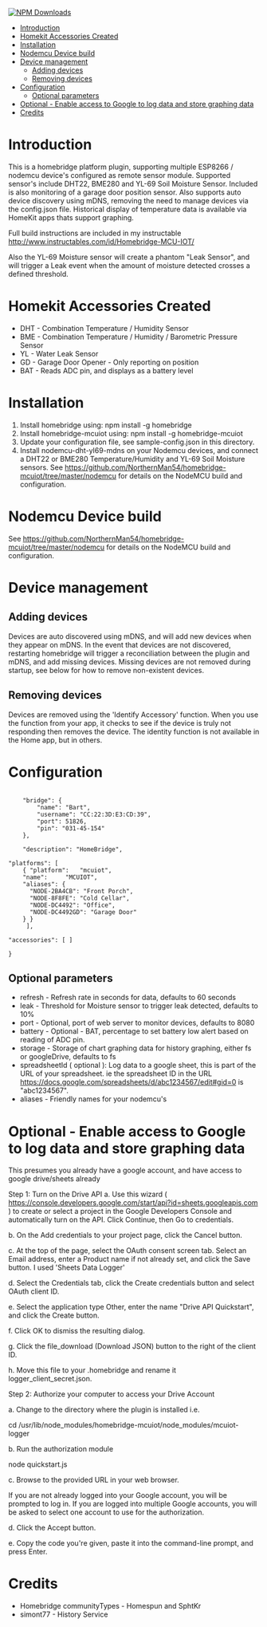[![NPM Downloads](https://img.shields.io/npm/dm/homebridge-mcuiot.svg?style=flat)](https://npmjs.org/package/homebridge-mcuiot)

<!--ts-->
   * [Introduction](#introduction)
   * [Homekit Accessories Created](#homekit-accessories-created)
   * [Installation](#installation)
   * [Nodemcu Device build](#nodemcu-device-build)
   * [Device management](#device-management)
      * [Adding devices](#adding-devices)
      * [Removing devices](#removing-devices)
   * [Configuration](#configuration)
      * [Optional parameters](#optional-parameters)
   * [Optional - Enable access to Google to log data and store graphing data](#optional---enable-access-to-google-to-log-data-and-store-graphing-data)
   * [Credits](#credits)

<!-- Added by: sgracey, at:  -->

<!--te-->

# Introduction

This is a homebridge platform plugin, supporting multiple ESP8266 / nodemcu device's
configured as remote sensor module.  Supported sensor's include DHT22, BME280
and YL-69 Soil Moisture Sensor.  Included is also monitoring of a garage door position
sensor. Also supports auto device discovery using mDNS,
removing the need to manage devices via the config.json file. Historical display of temperature data is available via HomeKit apps thats support graphing.

Full build instructions are included in my instructable http://www.instructables.com/id/Homebridge-MCU-IOT/

Also the YL-69 Moisture sensor will create a phantom "Leak Sensor", and will
trigger a Leak event when the amount of moisture detected crosses a defined threshold.

# Homekit Accessories Created
- DHT - Combination Temperature / Humidity Sensor
- BME - Combination Temperature / Humidity / Barometric Pressure Sensor
- YL - Water Leak Sensor
- GD - Garage Door Opener - Only reporting on position
- BAT - Reads ADC pin, and displays as a battery level

# Installation

1. Install homebridge using: npm install -g homebridge
2. Install homebridge-mcuiot using: npm install -g homebridge-mcuiot
3. Update your configuration file, see sample-config.json in this directory.
4. Install nodemcu-dht-yl69-mdns on your Nodemcu devices, and connect a DHT22 or BME280
Temperature/Humidity and YL-69 Soil Moisture sensors.  See
https://github.com/NorthernMan54/homebridge-mcuiot/tree/master/nodemcu for details on the
NodeMCU build and configuration.

# Nodemcu Device build

See
https://github.com/NorthernMan54/homebridge-mcuiot/tree/master/nodemcu for details on the
NodeMCU build and configuration.

# Device management

## Adding devices

Devices are auto discovered using mDNS, and will add new devices when they appear
on mDNS.  In the event that devices are not discovered, restarting homebridge will
trigger a reconciliation between the plugin and mDNS, and add missing devices.
Missing devices are not removed during startup, see below for how to remove non-existent
devices.

## Removing devices

Devices are removed using the 'Identify Accessory' function.  When you use the
function from your app, it checks to see if the device is truly not responding
then removes the device.  The identity function is not available in the Home app, but in others.

# Configuration

```

    "bridge": {
        "name": "Bart",
        "username": "CC:22:3D:E3:CD:39",
        "port": 51826,
        "pin": "031-45-154"
    },

    "description": "HomeBridge",

"platforms": [
	{ "platform":	"mcuiot",
    "name":     "MCUIOT",
    "aliases": {
      "NODE-2BA4CB": "Front Porch",
      "NODE-8F8FE": "Cold Cellar",
      "NODE-DC4492": "Office",
      "NODE-DC4492GD": "Garage Door"
    } }
	 ],

"accessories": [ ]

}
```
## Optional parameters

- refresh - Refresh rate in seconds for data, defaults to 60 seconds
- leak - Threshold for Moisture sensor to trigger leak detected, defaults to 10%
- port - Optional, port of web server to monitor devices, defaults to 8080
- battery - Optional - BAT, percentage to set battery low alert based on reading of ADC pin.
- storage - Storage of chart graphing data for history graphing, either fs or googleDrive, defaults to fs
- spreadsheetId ( optional ): Log data to a google sheet, this is part of the URL of your spreadsheet.  ie the spreadsheet ID in the URL https://docs.google.com/spreadsheets/d/abc1234567/edit#gid=0 is "abc1234567".
- aliases - Friendly names for your nodemcu's

# Optional - Enable access to Google to log data and store graphing data

This presumes you already have a google account, and have access to google drive/sheets already

Step 1: Turn on the Drive API
a. Use this wizard ( https://console.developers.google.com/start/api?id=sheets.googleapis.com )
to create or select a project in the Google Developers Console and automatically turn on the API. Click Continue, then Go to credentials.

b. On the Add credentials to your project page, click the Cancel button.

c. At the top of the page, select the OAuth consent screen tab. Select an Email address, enter a Product name if not already set, and click the Save button.  I used 'Sheets Data Logger'

d. Select the Credentials tab, click the Create credentials button and select OAuth client ID.

e. Select the application type Other, enter the name "Drive API Quickstart", and click the Create button.

f. Click OK to dismiss the resulting dialog.

g. Click the file_download (Download JSON) button to the right of the client ID.

h. Move this file to your .homebridge and rename it logger_client_secret.json.

Step 2: Authorize your computer to access your Drive Account

a. Change to the directory where the plugin is installed i.e.

cd /usr/lib/node_modules/homebridge-mcuiot/node_modules/mcuiot-logger

b. Run the authorization module

node quickstart.js

c. Browse to the provided URL in your web browser.

If you are not already logged into your Google account, you will be prompted to log in. If you are logged into multiple Google accounts, you will be asked to select one account to use for the authorization.

d. Click the Accept button.

e. Copy the code you're given, paste it into the command-line prompt, and press Enter.


# Credits

* Homebridge communityTypes - Homespun and SphtKr
* simont77 - History Service
